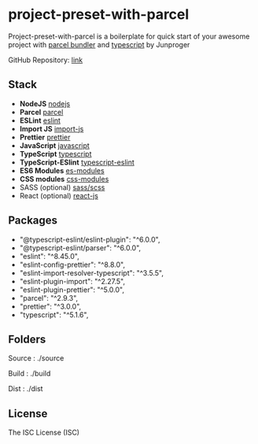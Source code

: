 # project-preset-with-parcel

Project-preset-with-parcel is a boilerplate for quick start of your awesome project with [parcel bundler](https://parceljs.org/docs/) and [typescript](https://www.typescriptlang.org/docs/) by Junproger

GitHub Repository: [link](https://github.com/junproger/project-preset-with-parcel)

## Stack

- **NodeJS** [nodejs](https://nodejs.org/en/docs)
- **Parcel** [parcel](https://parceljs.org/docs/)
- **ESLint** [eslint](https://eslint.org/docs/latest/)
- **Import JS** [import-js](https://github.com/import-js)
- **Prettier** [prettier](https://prettier.io/docs/en/index.html)
- **JavaScript** [javascript](https://parceljs.org/languages/javascript/)
- **TypeScript** [typescript](https://parceljs.org/languages/typescript/)
- **TypeScript-ESlint** [typescript-eslint](https://typescript-eslint.io/getting-started/)
- **ES6 Modules** [es-modules](https://parceljs.org/languages/javascript/#es-modules)
- **CSS modules** [css-modules](https://parceljs.org/languages/css/#css-modules)
- SASS (optional) [sass/scss](https://parceljs.org/languages/sass/)
- React (optional) [react-js](https://parceljs.org/recipes/react/)

## Packages

- "@typescript-eslint/eslint-plugin": "^6.0.0",
- "@typescript-eslint/parser": "^6.0.0",
- "eslint": "^8.45.0",
- "eslint-config-prettier": "^8.8.0",
- "eslint-import-resolver-typescript": "^3.5.5",
- "eslint-plugin-import": "^2.27.5",
- "eslint-plugin-prettier": "^5.0.0",
- "parcel": "^2.9.3",
- "prettier": "^3.0.0",
- "typescript": "^5.1.6",

## Folders

Source
: ./source

Build
: ./build

Dist
: ./dist

## License

The ISC License (ISC)
